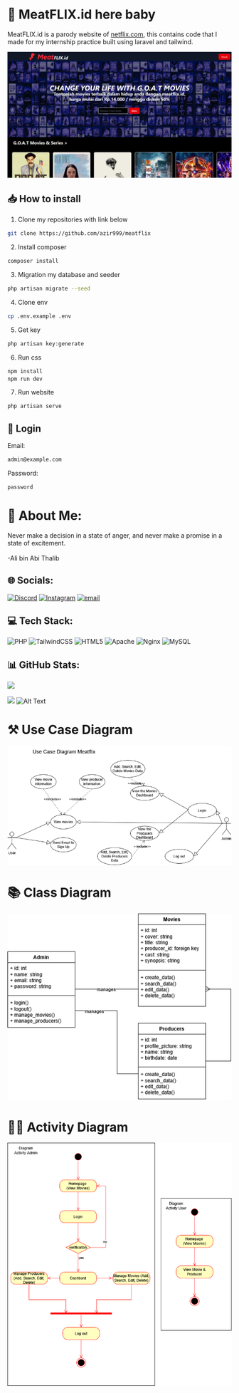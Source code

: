 # 🍖 MeatFLIX.id here baby

MeatFLIX.id is a parody website of [netflix.com](netflix.com), this contains code that I made for my internship practice built using laravel and tailwind.

![MeatFLIX.id.png](meatflix.png)

## 📥 How to install

1. Clone my repositories with link below

```bash
git clone https://github.com/azir999/meatflix
```
2. Install composer

```bash
composer install
```

3. Migration my database and seeder
```bash
php artisan migrate --seed
```
4. Clone env

```bash
cp .env.example .env
```

5. Get key

```bash
php artisan key:generate
```

6. Run css

```bash
npm install
npm run dev
```

7. Run website

```bash
php artisan serve
```

## 🔑 Login
Email:
```bash
admin@example.com
```
Password:
```bash
password
```

# 💫 About Me:
Never make a decision in a state of anger, and never make a promise in a state of excitement.<br><br>-Ali bin Abi Thalib


## 🌐 Socials:
[![Discord](https://img.shields.io/badge/Discord-%237289DA.svg?logo=discord&logoColor=white)](https://discord.gg/8DNS9dmM) [![Instagram](https://img.shields.io/badge/Instagram-%23E4405F.svg?logo=Instagram&logoColor=white)](https://instagram.com/m.azir_) [![email](https://img.shields.io/badge/Email-D14836?logo=gmail&logoColor=white)](mailto:Muhammadazir188@gmail.com) 

## 💻 Tech Stack:
![PHP](https://img.shields.io/badge/php-%23777BB4.svg?style=for-the-badge&logo=php&logoColor=white) ![TailwindCSS](https://img.shields.io/badge/tailwindcss-%2338B2AC.svg?style=for-the-badge&logo=tailwind-css&logoColor=white) ![HTML5](https://img.shields.io/badge/html5-%23E34F26.svg?style=for-the-badge&logo=html5&logoColor=white) ![Apache](https://img.shields.io/badge/apache-%23D42029.svg?style=for-the-badge&logo=apache&logoColor=white) ![Nginx](https://img.shields.io/badge/nginx-%23009639.svg?style=for-the-badge&logo=nginx&logoColor=white) ![MySQL](https://img.shields.io/badge/mysql-4479A1.svg?style=for-the-badge&logo=mysql&logoColor=white)
## 📊 GitHub Stats:
![](https://github-readme-stats.vercel.app/api/top-langs/?username=azir999&theme=dark&hide_border=false&include_all_commits=true&count_private=true&layout=compact)

[![](https://visitcount.itsvg.in/api?id=azir999&icon=0&color=0)](https://visitcount.itsvg.in)
<img src="https://media0.giphy.com/media/v1.Y2lkPTc5MGI3NjExY2RsMXpzZnpycjZza29oOWk1OWpqM3BxZWhncjk5dm03emF0YmJtNSZlcD12MV9pbnRlcm5hbF9naWZfYnlfaWQmY3Q9Zw/vrxxqQbyRxYi6scCjT/giphy.gif" alt="Alt Text" width="400" height="300">

# ⚒️ Use Case Diagram 

![usecasemeatflix](usecasemeatflix.png)

# 📚 Class Diagram 

![classmeatflix](diagramclassmeatflix.png)

# 🏃🏻 Activity Diagram

![activitymeat](activitydiagram.png)

